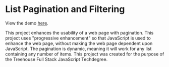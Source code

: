 <h1>List Pagination and Filtering</h1>
View the demo <a href="https://dianavoz.github.io/list_pagination_and_filtering/" rel="nofollow">here</a>.

<p>This project enhances the usability of a web page with pagination. This project uses "progressive enhancement" so that JavaScript is used to enhance the web page, without making the web page dependent upon JavaScript. The pagination is dynamic, meaning it will work for any list containing any number of items. This project was created for the purpose of the Treehouse Full Stack JavaScript Techdegree.</p>
